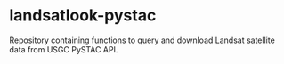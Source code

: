 # landsatlook-pystac
Repository containing functions to query and download Landsat satellite data from USGC PySTAC API.
